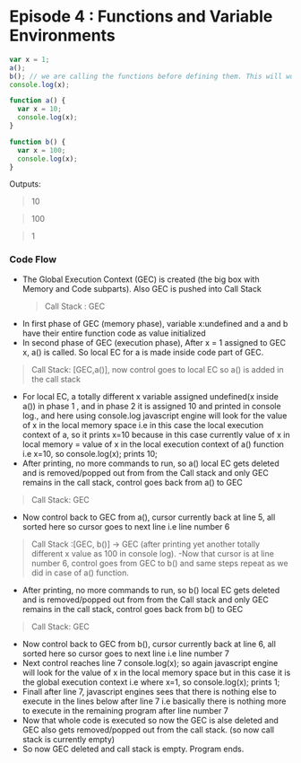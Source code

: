 # Episode 4 : Functions and Variable Environments

```javascript
var x = 1;
a();
b(); // we are calling the functions before defining them. This will work properly, as seen in Hoisting (Ep3)
console.log(x);

function a() {
  var x = 10;
  console.log(x);
}

function b() {
  var x = 100;
  console.log(x);
}
```

Outputs:

> 10

> 100

> 1

### Code Flow

- The Global Execution Context (GEC) is created (the big box with Memory and Code subparts). Also GEC is pushed into Call Stack
  > Call Stack : GEC
- In first phase of GEC (memory phase), variable x:undefined and a and b have their entire function code as value initialized
- In second phase of GEC (execution phase), After x = 1 assigned to GEC x, a() is called. So local EC for a is made inside code part of GEC.

> Call Stack: [GEC,a()], now control goes to local EC so a() is added in the call stack

- For local EC, a totally different x variable assigned undefined(x inside a()) in phase 1 , and in phase 2 it is assigned 10 and printed in console log., and here using console.log javascript engine will look for the value of x in the local memory space i.e in this case the local execution context of a, so it prints x=10 because in this case currently value of x in local memory = value of x in the local execution
  context of a() function i.e x=10, so console.log(x); prints 10;
- After printing, no more commands to run, so a() local EC gets deleted and is removed/popped out from from the Call stack and only GEC remains in the call stack, control goes back from a() to GEC

> Call Stack: GEC

- Now control back to GEC from a(), cursor currently back at line 5, all sorted here so cursor goes to next line i.e line number 6

> Call Stack :[GEC, b()] -> GEC (after printing yet another totally different x value as 100 in console log).
> -Now that cursor is at line number 6, control goes from GEC to b() and same steps repeat as we did in case of a() function.

- After printing, no more commands to run, so b() local EC gets deleted and is removed/popped out from from the Call stack and only GEC remains in the call stack, control goes back from b() to GEC

> Call Stack: GEC

- Now control back to GEC from b(), cursor currently back at line 6, all sorted here so cursor goes to next line i.e line number 7
- Next control reaches line 7 console.log(x); so again javascript engine will look for the value of x in the local memory space but in this case it is the global execution context i.e where x=1, so console.log(x); prints 1;
- Finall after line 7, javascript engines sees that there is nothing else to execute in the lines below after line 7 i.e basically there is nothing more to execute in the remaining program after line number 7
- Now that whole code is executed so now the GEC is alse deleted and GEC also gets removed/popped out from the call stack. (so now call stack is currently empty)
- So now GEC deleted and call stack is empty. Program ends.
